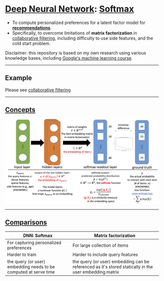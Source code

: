 # <a href="https://en.wikipedia.org/wiki/Deep_learning">Deep Neural Network</a>: <a href="https://developers.google.com/machine-learning/recommendation/dnn/softmax">Softmax</a>
- To compute personalized preferences for a latent factor model for <b><a href="../recommendation_system">recommendations</a></b>.
- Specifically, to overcome limitations of <b>matrix factorization</b> in <a href="../collaborative_filtering">collaborative filtering</a>, including difficulty to use side features, and the cold start problem.

Disclaimer: this repository is based on my own research using various knowledge bases, including <a href="https://developers.google.com/machine-learning/recommendation">Google's machine learning course</a>.

<hr>

## Example

Please see <a href="../collaborative_filtering">collaborative filtering</a>

<hr>

## <a href="https://developers.google.com/machine-learning/recommendation/dnn/softmax">Concepts</a>
<p align="center"><img src="./images/DNN-softmax-concepts.png" width="1000px"></p>

<hr>

## <a href="https://developers.google.com/machine-learning/recommendation/dnn/training">Comparisons</a>

DNN: Softmax | Matrix factorization
--- | ---
For capturing personalized preferences | For large collection of items
Harder to train | Harder to include query features
the query (or user) embedding needs to be computed at serve time | the query (or user) embedding can be referenced as it's stored statically in the user embedding matrix


